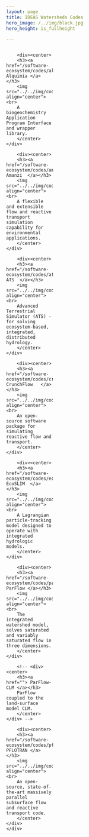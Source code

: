 ```yaml
---
layout: page
title: IDEAS Watersheds Codes
hero_image: /../img/black.jpg
hero_height: is_fullheight

---
```

<style>
    .wrapper {
        display:grid;
        grid-template-columns: 25% 25% 25% 25%;
        grid-gap: 1em;
    }
    .wrapper > div{
        background:#eee;
        padding: 1em;
    }
    .wrapper > div:nth-child(odd){
        background:#ddd;
    }
</style>
<body>
    <div class = "wrapper">
        
        <div><center>
        <h3><a href="/software-ecosystem/codes/alquimia"> Alquimia </a></h3>
        <img src="../../img/code_alquimia.png" align="center"><br>
        A biogeochemistry Application Program Interface and wrapper library. 
        </center></div>

        <div><center>
        <h3><a href="/software-ecosystem/codes/amanzi"> Amanzi  </a></h3>
        <img src="../../img/code_amanzi.png" align="center"><br>
        A flexible and extensible flow and reactive transport simulation capability for environmental applications.
        </center></div>

        <div><center>
        <h3><a href="/software-ecosystem/codes/ats">Amanzi-ATS  </a></h3>
        <img src="../../img/code_ats.png" align="center"><br>
        Advanced Terrestrial Simulator (ATS) - for solving ecosystem-based, integrated, distributed hydrology.
        </center></div>

        <div><center>
        <h3><a href="/software-ecosystem/codes/crunchflow"> CrunchFlow   </a></h3>
        <img src="../../img/code_crunchflow.png" align="center"><br>
        An open-source software package for simulating reactive flow and transport.
        </center></div>

        <div><center>
        <h3><a href="/software-ecosystem/codes/ecoslim"> EcoSLIM  </a></h3>
        <img src="../../img/code_ecoslim.png" align="center"><br>
        A Lagrangian particle-tracking model designed to operate with integrated hydrologic models.
        </center></div>

        <div><center>
        <h3><a href="/software-ecosystem/codes/parflow"> ParFlow </a></h3>
        <img src="../../img/code_parflow.png" align="center"><br>
        The integrated watershed model, solves saturated and variably saturated flow in three dimensions.
        </center></div>

        <!-- <div><center>
        <h3><a href=""> ParFlow-CLM </a></h3>
        ParFlow coupled to the land-surface model CLM.
        </center></div> -->
        
        <div><center>
        <h3><a href="/software-ecosystem/codes/pflotran"> PFLOTRAN </a></h3>
        <img src="../../img/code_pflotran.png" align="center"><br>
        An open-source, state-of-the-art massively parallel subsurface flow and reactive transport code.
        </center></div>
    </div>
</body>



<!--#### LaGriT ([Github](https://github.com/lanl/LaGriT))
A software tool for generating, editing and optimizing multi-material unstructured finite element grids; it also maintains the geometric integrity of complex input volumes, surfaces, and geologic data and produces an optimal grid (Delaunay, Voronoi) elements. The data structures used in the code are compact and powerful and expandable to include hybrid meshes (tet, hex, prism, pyramid, quadrilateral, triangle, line), however the main algorithms are for triangle and tetrahedral meshes. The LaGriT tools are used in many projects including ASCEM meshing for Amanzi, Discrete Fracture Networks (DFN), Arctic Permafrost, and Subsurface Flow and Transport models using FEHM and PFLOTRAN. [PyLaGriT](https://lanl.github.io/LaGriT/pylagrit/original/index.html) provides a python interface to LaGriT capabilities, making it easier to incorporate mesh generation in modeling workflows.

#### OpenFOAM ([URL](https://www.openfoam.com/))
Open source Computational Fluid Dynamics (CFD) software. It has an extensive range of capabilities to solve complex fluid flows involving turbulence, heat transfer and chemical reactions. It has established a large user community across most areas of engineering and Science.

#### ParFlow-CLM
ParFlow coupled to the land-surface model CLM (Ferguson et al., 2016; Jefferson & Maxwell, 2015; Jefferson et al., 2017; Reed M. Maxwell & Miller, 2005), provides a comprehensive representation of vegetation, snow, and land-atmosphere water and energy fluxes.  CLM is unique in the land surface modeling community because it is a module that is called from within ParFlow.  This modeling framework has been shown to represent the observed range of temporal scales and non-stationary behavior (R. M. Maxwell et al., 2015) making it appropriate for the proposed work. A 1 km lateral resolution ParFlow-CLM model of CONUS has been developed and used to evaluate large-scale controls on groundwater configuration and connections between lateral groundwater flow and land-surface partitioning (Laura E. Condon & Maxwell, 2015; L. E. Condon & Maxwell, 2017; Reed M. Maxwell & Condon, 2016; R. M. Maxwell et al., 2015). ParFlow-CLM is currently distributed with ParFlow through the GitHub repo. In the IDEAS project the CLM land model interface will be generalized and also be made available as a separate library that other codes in the eco-system can connect use still within the ParFlow GitHub repo.

#### Soil & Water Assessment Tool (SWAT) ([URL](https://swat.tamu.edu/))
A watershed model developed for the USDA Agricultural Research Service. SWAT can be used to predict the impact of land management practices on water, sediment and agricultural chemical yields in large complex watersheds. It can deal with varying soils, land use and management conditions over long periods of time.-->



